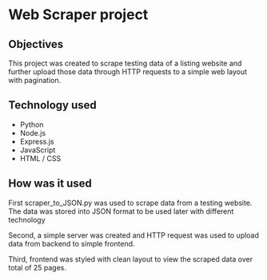 # Web Scraper project

## Objectives

This project was created to scrape testing data of a listing website and further upload those data through HTTP requests to a simple web layout with pagination.

## Technology used

- Python
- Node.js
- Express.js
- JavaScript
- HTML / CSS

## How was it used

First scraper_to_JSON.py was used to scrape data from a testing website. The data was stored into JSON format to be used later with different technology

Second, a simple server was created and HTTP request was used to upload data from backend to simple frontend.

Third, frontend was styled with clean layout to view the scraped data over total of 25 pages.